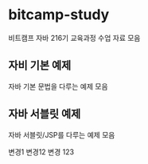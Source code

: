 # bitcamp-study
비트캠프 자바 216기 교육과정 수업 자료 모음

## 자비 기본 예제
자바 기본 문법을 다루는 예제 모음

## 자바 서블릿 예제
자바 서블릿/JSP를 다루는 예제 모음

변경1
변경12
변경 123